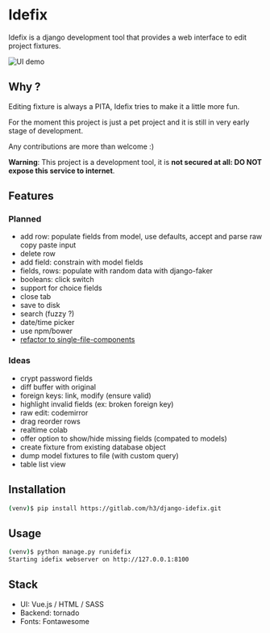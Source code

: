 # Idefix

Idefix is a django development tool that provides a web interface to edit project fixtures.

![UI demo](http://i.imgur.com/LAWpi2p.png "First semi-working draft of the UI")

## Why ?

Editing fixture is always a PITA, Idefix tries to make it a little more fun.

For the moment this project is just a pet project and it is still in very early stage of development.

Any contributions are more than welcome :)

**Warning**: This project is a development tool, it is **not secured at all: DO NOT expose this service to internet**.

## Features

### Planned

 - add row: populate fields from model, use defaults, accept and parse raw copy paste input
 - delete row
 - add field: constrain with model fields
 - fields, rows: populate with random data with django-faker
 - booleans: click switch
 - support for choice fields
 - close tab
 - save to disk
 - search (fuzzy ?)
 - date/time picker
 - use npm/bower
 - [refactor to single-file-components](https://vuejs.org/v2/guide/single-file-components.html)

### Ideas

 - crypt password fields
 - diff buffer with original
 - foreign keys: link, modify (ensure valid)
 - highlight invalid fields (ex: broken foreign key)
 - raw edit: codemirror
 - drag reorder rows
 - realtime colab
 - offer option to show/hide missing fields (compated to models)
 - create fixture from existing database object
 - dump model fixtures to file (with custom query)
 - table list view

## Installation

```sh
(venv)$ pip install https://gitlab.com/h3/django-idefix.git
```

## Usage

```sh
(venv)$ python manage.py runidefix
Starting idefix webserver on http://127.0.0.1:8100
```

## Stack

 - UI: Vue.js / HTML / SASS
 - Backend: tornado
 - Fonts: Fontawesome
